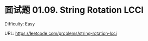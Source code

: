 # 面试题 01.09. String Rotation LCCI

Difficulty: Easy

URL: https://leetcode.com/problems/string-rotation-lcci

